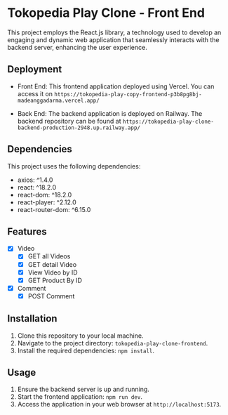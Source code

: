 # Tokopedia Play Clone - Front End

This project employs the React.js library, a technology used to develop an engaging and dynamic web application that seamlessly interacts with the backend server, enhancing the user experience.

## Deployment

- Front End: This frontend application deployed using Vercel. You can access it on `https://tokopedia-play-copy-frontend-p3b8pg8bj-madeanggadarma.vercel.app/`

- Back End: The backend application is deployed on Railway. The backend repository can be found at `https://tokopedia-play-clone-backend-production-2948.up.railway.app/` 

## Dependencies
This project uses the following dependencies:

- axios: ^1.4.0
- react: ^18.2.0
- react-dom: ^18.2.0
- react-player: ^2.12.0
- react-router-dom: ^6.15.0

## Features

- [x] Video
  - [x] GET all Videos
  - [x] GET detail Video
  - [x] View Video by ID
  - [x] GET Product By ID
- [x] Comment
  - [x] POST Comment

## Installation

1. Clone this repository to your local machine.
2. Navigate to the project directory: `tokopedia-play-clone-frontend`.
3. Install the required dependencies: `npm install`.

## Usage

1. Ensure the backend server is up and running.
2. Start the frontend application: `npm run dev`.
3. Access the application in your web browser at `http://localhost:5173`.
